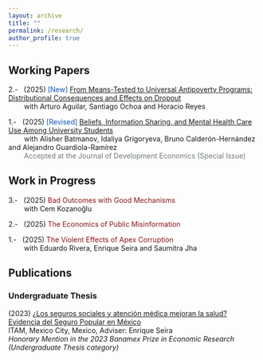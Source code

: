 ```yaml
---
layout: archive
title: ""
permalink: /research/
author_profile: true
---
```

<!-- MIT red #750014 ; Stanford red #8C1515 ; Status blue #0F52BA -->

## Working Papers
2.-   &nbsp; (2025) <span style ="color: #0F52BA">[New]</span> <span style ="color: #8C1515"><a href="https://robertoglz.github.io/files/research/bbj_distributional_2025jul28.pdf">From Means-Tested to Universal Antipoverty Programs: Distributional Consequences and Effects on Dropout</a></span><br /> &nbsp; &nbsp; &nbsp; &nbsp; with Arturo Aguilar, Santiago Ochoa and Horacio Reyes

1.-   &nbsp; (2025) <span style ="color: #0F52BA">[Revised]</span> <span style ="color: #8C1515"><a href="https://robertoglz.github.io/files/research/mh_stigma.pdf">Beliefs, Information Sharing, and Mental Health Care Use Among University Students</a></span><br /> &nbsp; &nbsp; &nbsp; &nbsp; with Alisher Batmanov, Idaliya Grigoryeva, Bruno Calderón-Hernández and Alejandro Guardiola-Ramírez<br /> &nbsp; &nbsp; &nbsp; &nbsp; <span style = "color: #71797E"> Accepted at the Journal of Development Economics (Special Issue)</span>

## Work in Progress
3.-   &nbsp; (2025) <span style ="color: #8C1515">Bad Outcomes with Good Mechanisms</span><br /> &nbsp; &nbsp; &nbsp; &nbsp; with Cem Kozano&#287;lu

2.-   &nbsp; (2025) <span style ="color: #8C1515">The Economics of Public Misinformation</span>

1.-   &nbsp; (2025) <span style ="color: #8C1515">The Violent Effects of Apex Corruption</span><br /> &nbsp; &nbsp; &nbsp; &nbsp; with Eduardo Rivera, Enrique Seira and Saumitra Jha

<!--1.-   &nbsp; (2024) <span style = "color: #750014">The Rollback of _Progresa_ and Migration Patterns</span>, with Andrea Rancaño-->

## Publications 

### Undergraduate Thesis
(2023) [¿Los seguros sociales y atención médica mejoran la salud? Evidencia del Seguro Popular en México](https://robertoglz.github.io/files/tesis_BA_RobertoGonzalez.pdf)<br /> ITAM, Mexico City, Mexico, Adviser: Enrique Seira <br /> _Honorary Mention in the 2023 Banamex Prize in Economic Research (Undergraduate Thesis category)_

<!---
<span style ="color: #0F52BA">[_Submitted!_]</span> BLUE COLOR FOR SUBMISSIONS TAG
{% if author.googlescholar %}
  You can also find my articles on <u><a href="{{author.googlescholar}}">my Google Scholar profile</a>.</u>
{% endif %}

{% include base_path %}

{% for post in site.publications reversed %}
  {% include archive-single.html %}
{% endfor %}
-->
